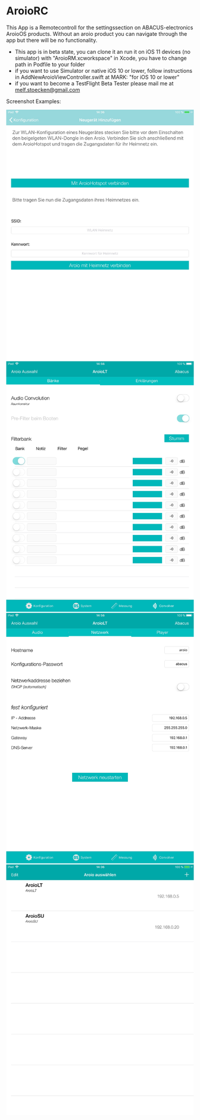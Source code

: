 # AroioRC

This App is a Remotecontroll for the settingssection on ABACUS-electronics AroioOS products. Without an aroio product you can navigate through the app but there will be no functionality. 

- This app is in beta state, you can clone it an run it on iOS 11 devices (no simulator) with "AroioRM.xcworkspace" in Xcode, you have to change path in Podfile to your folder
- if you want to use Simulator or native iOS 10 or lower, follow instructions in AddNewAroioViewController.swift at MARK: "for iOS 10 or lower"
- if you want to become a TestFlight Beta Tester please mail me at melf.stoecken@gmail.com

Screenshot Examples:

![alt text](https://github.com/Melf11/AroioRC/blob/master/Scrennshots/02_IPad_AddWiFiHotspot.JPG)
![alt text](https://github.com/Melf11/AroioRC/blob/master/Scrennshots/02_IPad_Convolution.JPG)
![alt text](https://github.com/Melf11/AroioRC/blob/master/Scrennshots/02_IPad_Network.JPG)
![alt text](https://github.com/Melf11/AroioRC/blob/master/Scrennshots/02_IPad_TableView.JPG)

